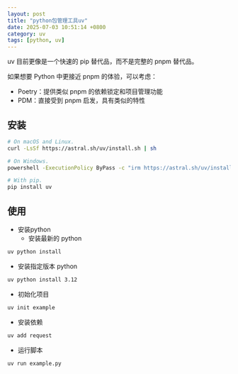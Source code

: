 ```yaml
---
layout: post
title: "python包管理工具uv"
date: 2025-07-03 10:51:14 +0800
category: uv 
tags: [python, uv]
---
```


uv 目前更像是一个快速的 pip 替代品，而不是完整的 pnpm 替代品。

如果想要 Python 中更接近 pnpm 的体验，可以考虑：
- Poetry：提供类似 pnpm 的依赖锁定和项目管理功能
- PDM：直接受到 pnpm 启发，具有类似的特性


## 安装

```sh
# On macOS and Linux.
curl -LsSf https://astral.sh/uv/install.sh | sh

# On Windows.
powershell -ExecutionPolicy ByPass -c "irm https://astral.sh/uv/install.ps1 | iex"

# With pip.
pip install uv
```

## 使用

- 安装python
  -  安装最新的 python
```sh
uv python install
```
  - 安装指定版本 python
```sh
uv python install 3.12
```

- 初始化项目
```sh
uv init example
```

- 安装依赖
```sh
uv add request
```

- 运行脚本
```sh
uv run example.py
```

